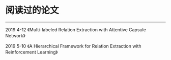 # 阅读过的论文
---
2019 4-12 《Multi-labeled Relation Extraction with Attentive Capsule Network》

2019 5-10 《A Hierarchical Framework for Relation Extraction with Reinforcement Learning》


